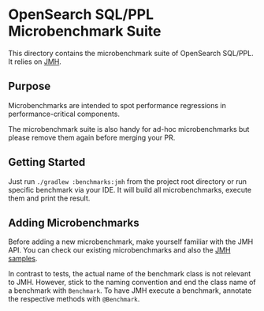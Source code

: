 # OpenSearch SQL/PPL Microbenchmark Suite

This directory contains the microbenchmark suite of OpenSearch SQL/PPL. It relies on [JMH](http://openjdk.java.net/projects/code-tools/jmh/).

## Purpose

Microbenchmarks are intended to spot performance regressions in performance-critical components.

The microbenchmark suite is also handy for ad-hoc microbenchmarks but please remove them again before merging your PR.

## Getting Started

Just run `./gradlew :benchmarks:jmh` from the project root directory or run specific benchmark via your IDE. It will build all microbenchmarks, execute them and print the result.

## Adding Microbenchmarks

Before adding a new microbenchmark, make yourself familiar with the JMH API. You can check our existing microbenchmarks and also the [JMH samples](http://hg.openjdk.java.net/code-tools/jmh/file/tip/jmh-samples/src/main/java/org/openjdk/jmh/samples/).

In contrast to tests, the actual name of the benchmark class is not relevant to JMH. However, stick to the naming convention and end the class name of a benchmark with `Benchmark`. To have JMH execute a benchmark, annotate the respective methods with `@Benchmark`.